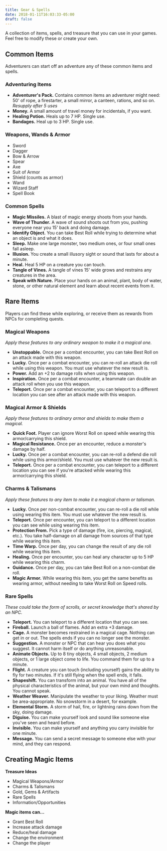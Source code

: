 ```yaml
---
title: Gear & Spells
date: 2018-01-11T16:03:33-05:00
draft: false
---
```


A collection of items, spells, and treasure that you can use in your games. Feel free to modify these or create your own.

<div data-toc="Table of Content"></div>



## Common Items

Adventurers can start off an adventure any of these common items and spells.

### Adventuring Items

- **Adventurer's Pack.** Contains common items an adventurer might need: 50' of rope, a firestarter, a small mirror, a canteen, rations, and so on. _Resupply after 5 uses_
- **Money.** A small amount of travel money for incidentals, if you want.
- **Healing Potion.** Heals up to 7 HP. Single use.
- **Bandages.** Heal up to 3 HP. Single use.

### Weapons, Wands & Armor

<ul class="list-columns">
	<li>Sword</li>
	<li>Dagger</li>
	<li>Bow & Arrow</li>
	<li>Spear</li>
	<li>Axe</li>
	<li>Suit of Armor</li>
	<li>Shield (counts as armor)</li>
	<li>Wand</li>
	<li>Wizard Staff</li>
	<li>Spell Book</li>
</ul>

### Common Spells

- **Magic Missiles.** A blast of magic energy shoots from your hands.
- **Wave of Thunder.** A wave of sound shoots out from you, pushing everyone near you 15' back and doing damage.
- **Identify Object.** You can take Best Roll while trying to determine what an object is and what it does.
- **Sleep.** Make one large monster, two medium ones, or four small ones fall asleep.
- **Illusion.** You create a small illusory sight or sound that lasts for about a minute.
- **Heal.** Heal 5 HP on a creature you can touch.
- **Tangle of Vines.** A tangle of vines 15' wide grows and restrains any creatures in the area.
- **Speak with Nature.** Place your hands on an animal, plant, body of water, stone, or other natural element and learn about recent events from it.



## Rare Items

Players can find these while exploring, or receive them as rewards from NPCs for completing quests.

### Magical Weapons

_Apply these features to any ordinary weapon to make it a magical one._

- **Unstoppable.** Once per a combat encounter, you can take Best Roll on an attack made with this weapon.
- **Lucky.** Once per a combat encounter, you can re-roll an attack die roll while using this weapon. You must use whatever the new result is.
- **Power.** Add an +2 to damage rolls when using this weapon.
- **Inspiration.** Once per a combat encounter, a teammate can double an attack roll when you use this weapon.
- **Teleport.** Once per a combat encounter, you can teleport to a different location you can see after an attack made with this weapon.

### Magical Armor & Shields

_Apply these features to ordinary armor and shields to make them a magical._

- **Quick Foot.** Player can ignore Worst Roll on speed while wearing this armor/carrying this shield.
- **Magical Resistance.** Once per an encounter, reduce a monster's damage by half.
- **Lucky.** Once per a combat encounter, you can re-roll a defend die roll while using this armor/shield. You must use whatever the new result is.
- **Teleport.** Once per a combat encounter, you can teleport to a different location you can see if you're attacked while wearing this armor/carrying this shield.

### Charms & Talismans

_Apply these features to any item to make it a magical charm or talisman._

- **Lucky.** Once per non-combat encounter, you can re-roll a die roll while using wearing this item. You must use whatever the new result is.
- **Teleport.** Once per encounter, you can teleport to a different location you can see while using wearing this item.
- **Protection From.** Pick a type of damage (fire, ice, piercing, magical, etc.). You take half-damage on all damage from sources of that type while wearing this item.
- **Time Warp.** Once per day, you can change the result of any die roll while wearing this item.
- **Healing.** Once per encounter, you can heal any character up to 5 HP while wearing this charm.
- **Guidance.** Once per day, you can take Best Roll on a non-combat die roll.
- **Magic Armor.** While wearing this item, you get the same benefits as wearing armor, without needing to take Worst Roll on Speed rolls.

### Rare Spells

_These could take the form of scrolls, or secret knowledge that's shared by an NPC._

- **Teleport.** You can teleport to a different location that you can see.
- **Fireball.** Launch a ball of flames. Add an extra +3 damage.
- **Cage.** A monster becomes restrained in a magical cage. Nothing can get in or out. The spells ends if you can no longer see the monster.
- **Suggestion.** A monster or NPC that can hear you does what you suggest. It cannot harm itself or do anything unreasonable.
- **Animate Objects.** Up to 8 tiny objects, 4 small objects, 2 medium objects, or 1 large object come to life. You command them for up to a minute.
- **Flight.** A creature you can touch (including yourself) gains the ability to fly for two minutes. If it's still flying when the spell ends, it falls.
- **Shapeshift.** You can transform into an animal. You have all of the physical characteristics of the animal, but your own mind and thoughts. You cannot speak.
- **Weather Weaver.** Manipulate the weather to your liking. Weather must be area-appropriate. No snowstorm in a desert, for example.
- **Elemental Storm.** A storm of hail, fire, or lightning rains down from the sky, doing damage.
- **Diguise.** You can make yourself look and sound like someone else you've seen and heard before.
- **Invisible.** You can make yourself and anything you carry invisible for one minute.
- **Message.** You can send a secret message to someone else with your mind, and they can respond.



## Creating Magic Items

<p class="margin-bottom-small"><strong>Treasure Ideas</strong></p>

- Magical Weapons/Armor
- Charms & Talismans
- Gold, Gems & Artifacts
- Rare Spells
- Information/Opportunities

<p class="margin-bottom-small"><strong>Magic items can...</strong></p>

- Grant Best Roll
- Increase attack damage
- Reduce/heal damage
- Change the environment
- Change the player